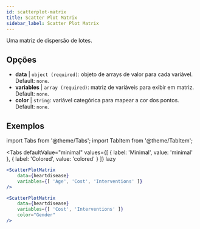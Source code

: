 ```yaml
---
id: scatterplot-matrix
title: Scatter Plot Matrix
sidebar_label: Scatter Plot Matrix
---
```


Uma matriz de dispersão de lotes.

## Opções

* __data__ | `object (required)`: objeto de arrays de valor para cada variável. Default: `none`.
* __variables__ | `array (required)`: matriz de variáveis para exibir em matriz. Default: `none`.
* __color__ | `string`: variável categórica para mapear a cor dos pontos. Default: `none`.


## Exemplos

import Tabs from '@theme/Tabs';
import TabItem from '@theme/TabItem';

<Tabs
    defaultValue="minimal"
    values={[
        { label: 'Minimal', value: 'minimal' },
        { label: 'Colored', value: 'colored' }
    ]}
    lazy
>

<TabItem value="minimal">

```jsx live
<ScatterPlotMatrix
    data={heartdisease} 
    variables={[ 'Age', 'Cost', 'Interventions' ]}
/>
```

</TabItem>

<TabItem value="colored">

```jsx live
<ScatterPlotMatrix
    data={heartdisease} 
    variables={[ 'Cost', 'Interventions' ]}
    color="Gender"
/>
```

</TabItem>

</Tabs>
